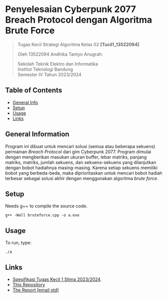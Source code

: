 # Penyelesaian Cyberpunk 2077 Breach Protocol dengan Algoritma Brute Force

> Tugas Kecil Strategi Algoritma Kelas 02 **[Tucil1_13522094]**
> 
> Oleh 13522094 Andhika Tantyo Anugrah:<br>
> 
> Sekolah Teknik Elektro dan Informatika<br>
> Institut Teknologi Bandung<br>
> Semester IV Tahun 2023/2024


## Table of Contents
* [General Info](#general-information)
* [Setup](#setup)
* [Usage](#usage)
* [Links](#links)


## General Information
Program ini dibuat untuk mencari solusi (semua atau beberapa sekuens) permainan <i>Breach Protocol</i> dari gim Cyberpunk 2077. Program dimulai dengan mengberikan masukan ukuran buffer, lebar matriks, panjang matriks, matriks, jumlah sekuens, dan sekuens-sekuens yang dilanjutkan dengan bobot hadiahnya masing-masing. Karena setiap sekuens memiliki bobot yang berbeda-beda, maka diprioritaskan untuk mencari bobot hadiah terbesar sebagai solusi akhir dengan menggunakan algoritma <i>brute force</i>.


## Setup

Needs g++ to compile the source code.

```shell
g++ -Wall bruteforce.cpp -o a.exe
```


## Usage

To run, type:

```shell
./a
```


## Links
- [Spesifikasi Tugas Kecil 1 Stima 2023/2024](https://docs.google.com/document/d/1cezu5NJNdBOp4UZWnOob3Q_t0pw5VLBv/edit).
- [This Repository](https://github.com/CrystalNoob/Tucil1_13522094)
- [The Report [email std]](https://docs.google.com/document/d/19JCK0RNaGQVxZNrKCd-HPf0eYSoGgsTuDH5RPq5O-AM/edit)